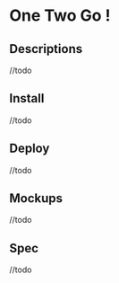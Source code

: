 # One Two Go !

## Descriptions
//todo
## Install
//todo
## Deploy
//todo
## Mockups
//todo
## Spec
//todo
